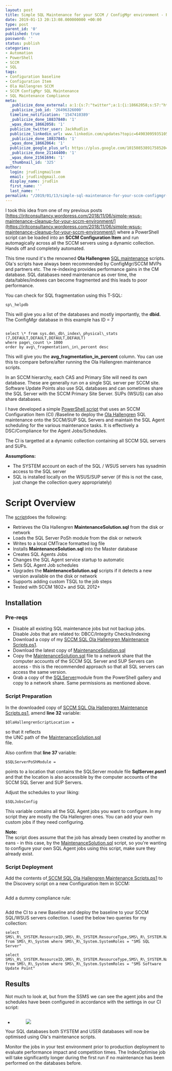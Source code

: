 ```yaml
---
layout: post
title: Simple SQL Maintenance for your SCCM / ConfigMgr environment - PowerShell CI
date: 2019-01-13 20:13:08.000000000 +00:00
type: post
parent_id: '0'
published: true
password: ''
status: publish
categories:
- Automation
- PowerShell
- SCCM
- SQL
tags:
- Configuration baseline
- Configuration Item
- Ola Hallengren SCCM
- SCCM ConfigMgr SQL Maintenance
- SQL Maintenance Compliance
meta:
  _publicize_done_external: a:1:{s:7:"twitter";a:1:{i:18662058;s:57:"https://twitter.com/JackRudlin/status/1084543898821844992";}}
  _publicize_job_id: '26496326000'
  timeline_notification: '1547410389'
  _publicize_done_18837840: '1'
  _wpas_done_18662058: '1'
  publicize_twitter_user: JackRudlin
  publicize_linkedin_url: www.linkedin.com/updates?topic=6490309593510531072
  _publicize_done_18837845: '1'
  _wpas_done_18662064: '1'
  publicize_google_plus_url: https://plus.google.com/101508538917585204483/posts/1w3RktsMMCK
  _publicize_done_21144400: '1'
  _wpas_done_21561694: '1'
  _thumbnail_id: '325'
author:
  login: jrudlingmailcom
  email: jrudlin@gmail.com
  display_name: jrudlin
  first_name: ''
  last_name: ''
permalink: "/2019/01/13/simple-sql-maintenance-for-your-sccm-configmgr-environment-powershell-ci/"
---
```


I took this idea from one of my previous posts [https://jritconsultancy.wordpress.com/2018/11/06/simple-wsus-maintenance-cleanup-for-your-sccm-environment/](https://jritconsultancy.wordpress.com/2018/11/06/simple-wsus-maintenance-cleanup-for-your-sccm-environment/) where a PowerShell script can be loaded into an **SCCM Configuration Item** and run automagically across all the SCCM servers using a dynamic collection. Hands off and completely automated.

This time round it's the renowned **Ola Hallengren** [SQL maintenance](https://ola.hallengren.com/sql-server-index-and-statistics-maintenance.html) scripts. Ola's scripts have always been recommended by ConfigMgr/SCCM MVPs and partners etc. The re-indexing provides performance gains in the CM database. SQL databases need maintenance as over time, the data/tables/indexes can become fragmented and this leads to poor performance.

<!-- /wp:paragraph -->

<!-- wp:paragraph -->

You can check for SQL fragmentation using this T-SQL:

<!-- /wp:paragraph -->

<!-- wp:verse -->

```
sp\_helpdb
```

<!-- /wp:verse -->

<!-- wp:paragraph -->

This will give you a list of the databases and mostly importantly, the **dbid.&nbsp;** The&nbsp;ConfigMgr&nbsp;database&nbsp;in&nbsp;this&nbsp;example&nbsp;has&nbsp;ID&nbsp;=&nbsp;7

<!-- /wp:paragraph -->

<!-- wp:image {"id":327} -->

<figure class="wp-block-image"><img src="{{ site.baseurl }}/assets/images/sp_helpdb.jpg?w=812" alt="" class="wp-image-327"></figure>

<!-- /wp:image -->

<!-- wp:verse -->

```
select \* from sys.dm\_db\_index\_physical\_stats (7,DEFAULT,DEFAULT,DEFAULT,DEFAULT)
where page\_count \> 1000
order by avg\_fragmentation\_in\_percent desc
```

<!-- /wp:verse -->

<!-- wp:paragraph -->

This will give you the **avg\_fragmentation\_in\_percent** column. You can use this to compare before/after running the Ola Hallengren maintenance scripts.

<!-- /wp:paragraph -->

<!-- wp:paragraph -->

In an SCCM hierarchy, each CAS and Primary Site will need its own database. These are generally run on a single SQL server per SCCM site. Software Update Points also use SQL databases and can sometimes share the SQL Server with the SCCM Primary Site Server. SUPs (WSUS) can also share databases.

<!-- /wp:paragraph -->

<!-- wp:paragraph -->

I have developed a simple [PowerShell script](https://github.com/jrudlin/SCCM-SQL-Maintenance/blob/master/SCCM%20SQL%20Ola%20Hallengren%20Maintenance%20Scripts.ps1) that uses an SCCM Configuration Item (CI) /Baseline to deploy the [Ola Hallengren](https://ola.hallengren.com/) SQL maintenance onto the SCCM/SUP SQL Servers and maintain the SQL Agent scheduling for the various maintenance tasks. It is effectively a DSC/Compliance for the Agent Jobs/Schedules.

<!-- /wp:paragraph -->

<!-- wp:paragraph -->

The CI is targetted at a dynamic collection containing all SCCM SQL servers and SUPs.

<!-- /wp:paragraph -->

<!-- wp:paragraph -->

**Assumptions:**

<!-- /wp:paragraph -->

<!-- wp:list -->

- The SYSTEM account on each of the SQL / WSUS servers has sysadmin access to the SQL server
- SQL is installed locally on the WSUS/SUP server (if this is not the case, just change the collection query appropriately)

<!-- /wp:list -->

<!-- wp:heading {"level":1} -->

# Script Overview

<!-- /wp:heading -->

<!-- wp:paragraph -->

The [script](https://github.com/jrudlin/SCCM-SQL-Maintenance/blob/master/SCCM%20SQL%20Ola%20Hallengren%20Maintenance%20Scripts.ps1)does the following:

<!-- /wp:paragraph -->

<!-- wp:list -->

- Retrieves the Ola Hallengren **MaintenanceSolution.sql** from the disk or network
- Loads the SQL Server PoSh module from the disk or network
- Writes to a local CMTrace formatted log file
- Installs **MaintenanceSolution.sql** into the Master database
- Creates SQL Agents Jobs
- Changes the SQL Agent service startup to automatic
- Sets SQL Agent Job schedules
- Upgrades the **MaintenanceSolution.sql** scripts if it detects a new version available on the disk or network
- Supports adding custom TSQL to the job steps
- Tested with SCCM 1802+ and SQL 2012+

<!-- /wp:list -->

<!-- wp:heading -->

## Installation

<!-- /wp:heading -->

<!-- wp:heading {"level":3} -->

### Pre-reqs

<!-- /wp:heading -->

<!-- wp:list -->

- Disable all existing SQL maintenance jobs but not backup jobs.  
Disable Jobs that are related to: DBCC/Integrity Checks/Indexing 
- Download a copy of my [SCCM SQL Ola Hallengren Maintenance Scripts.ps1](https://github.com/jrudlin/SCCM-SQL-Maintenance/blob/master/SCCM%20SQL%20Ola%20Hallengren%20Maintenance%20Scripts.ps1). 
- Download the latest copy of [MaintenanceSolution.sql](https://github.com/olahallengren/sql-server-maintenance-solution/blob/master/MaintenanceSolution.sql) 
- Copy the [MaintenanceSolution.sql](https://github.com/olahallengren/sql-server-maintenance-solution/blob/master/MaintenanceSolution.sql) file to a network share that the computer accounts of the SCCM SQL Server and SUP Servers can access - this is the recommended approach so that all SQL servers can access the same version. 
- Grab a copy of the [SQLServer](https://www.powershellgallery.com/packages/SqlServer)module from the PowerShell gallery and copy to a network share. Same permissions as mentioned above.

<!-- /wp:list -->

<!-- wp:heading {"level":3} -->

### Script Preparation

<!-- /wp:heading -->

<!-- wp:paragraph -->

In the downloaded copy of [SCCM SQL Ola Hallengren Maintenance Scripts.ps1](https://github.com/jrudlin/SCCM-SQL-Maintenance/blob/master/SCCM%20SQL%20Ola%20Hallengren%20Maintenance%20Scripts.ps1), amend **line 32** variable:

<!-- /wp:paragraph -->

<!-- wp:verse -->

```
$OlaHallengrenScriptLocation =
```

<!-- /wp:verse -->

<!-- wp:paragraph -->

so that it reflects  
the UNC path of the [MaintenanceSolution.sql](https://github.com/olahallengren/sql-server-maintenance-solution/blob/master/MaintenanceSolution.sql)  
file.

<!-- /wp:paragraph -->

<!-- wp:paragraph -->

Also confirm that **line 37** variable:

<!-- /wp:paragraph -->

<!-- wp:verse -->

```
$SQLServerPoShModule =
```

<!-- /wp:verse -->

<!-- wp:paragraph -->

points to a location that contains the SQLServer module file **SqlServer.psm1** and that the location is also accessible by the computer accounts of the SCCM SQL Server and SUP Servers.

<!-- /wp:paragraph -->

<!-- wp:paragraph -->

Adjust the schedules to your liking:

<!-- /wp:paragraph -->

<!-- wp:verse -->

```
$SQLJobsConfig
```

<!-- /wp:verse -->

<!-- wp:paragraph -->

This variable contains all the SQL Agent jobs you want to configure. In my script they are mostly the Ola Hallengren ones. You can add your own custom jobs if they need configuring.

<!-- /wp:paragraph -->

<!-- wp:paragraph -->

**Note:&nbsp;** The&nbsp;script&nbsp;does&nbsp;assume&nbsp;that&nbsp;the&nbsp;job&nbsp;has&nbsp;already&nbsp;been&nbsp;created&nbsp;by&nbsp;another&nbsp;means&nbsp;-&nbsp;in&nbsp;this&nbsp;case,&nbsp;by&nbsp;the [MaintenanceSolution.sql](https://github.com/olahallengren/sql-server-maintenance-solution/blob/master/MaintenanceSolution.sql) script, so you're wanting to configure your own SQL Agent jobs using this script, make sure they already exist.

<!-- /wp:paragraph -->

<!-- wp:heading {"level":3} -->

### Script Deployment

<!-- /wp:heading -->

<!-- wp:paragraph -->

Add the contents of[&nbsp;SCCM SQL Ola Hallengren Maintenance Scripts.ps1](https://github.com/jrudlin/SCCM-SQL-Maintenance/blob/master/SCCM%20SQL%20Ola%20Hallengren%20Maintenance%20Scripts.ps1) to the Discovery script on a new Configuration Item in SCCM:

<!-- /wp:paragraph -->

<!-- wp:image {"id":322} -->

<figure class="wp-block-image"><img src="{{ site.baseurl }}/assets/images/1.compliance.jpg" alt="" class="wp-image-322"></figure>

<!-- /wp:image -->

<!-- wp:paragraph -->

Add a dummy compliance rule:

<!-- /wp:paragraph -->

<!-- wp:image {"id":323} -->

<figure class="wp-block-image"><img src="{{ site.baseurl }}/assets/images/2.compliance.jpg" alt="" class="wp-image-323"></figure>

<!-- /wp:image -->

<!-- wp:paragraph -->

Add the CI to a new Baseline and deploy the baseline to your SCCM SQL/WSUS servers collection. I used the below two queries for my collection:

<!-- /wp:paragraph -->

<!-- wp:verse -->

```
select SMS\_R\_SYSTEM.ResourceID,SMS\_R\_SYSTEM.ResourceType,SMS\_R\_SYSTEM.Name,SMS\_R\_SYSTEM.SMSUniqueIdentifier,SMS\_R\_SYSTEM.ResourceDomainORWorkgroup,SMS\_R\_SYSTEM.Client from SMS\_R\_System where SMS\_R\_System.SystemRoles = "SMS SQL Server"
```

<!-- /wp:verse -->

<!-- wp:verse -->

```
select SMS\_R\_SYSTEM.ResourceID,SMS\_R\_SYSTEM.ResourceType,SMS\_R\_SYSTEM.Name,SMS\_R\_SYSTEM.SMSUniqueIdentifier,SMS\_R\_SYSTEM.ResourceDomainORWorkgroup,SMS\_R\_SYSTEM.Client from SMS\_R\_System where SMS\_R\_System.SystemRoles = "SMS Software Update Point"
```

<!-- /wp:verse -->

<!-- wp:heading -->

## Results

<!-- /wp:heading -->

<!-- wp:paragraph -->

Not much to look at, but from the SSMS we can see the agent jobs and the schedules have been configured in accordance with the settings in our CI script:

<!-- /wp:paragraph -->

<!-- wp:image {"id":325} -->

<figure class="wp-block-image"><img src="{{ site.baseurl }}/assets/images/sqlagentjobs.jpg" alt="" class="wp-image-325"></figure>

<!-- /wp:image -->

<!-- wp:gallery {"ids":[324]} -->

- <figure><img src="{{ site.baseurl }}/assets/images/jobschedules.jpg" data-id="324" class="wp-image-324"></figure>

<!-- /wp:gallery -->

<!-- wp:paragraph -->

Your SQL databases both SYSTEM and USER databases will now be optimised using Ola's maintenance scripts.

<!-- /wp:paragraph -->

<!-- wp:paragraph -->

Monitor the jobs in your test environment prior to production deployment to evaluate performance impact and competition times. The IndexOptimise job will take significantly longer during the first run if no maintenance has been performed on the databases before.

<!-- /wp:paragraph -->

